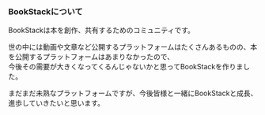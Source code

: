 ### BookStackについて

BookStackは本を創作、共有するためのコミュニティです。      

世の中には動画や文章など公開するプラットフォームはたくさんあるものの、本を公開するプラットフォームはあまりなかったので、   
今後その需要が大きくなってくるんじゃないかと思ってBookStackを作りました。    

まだまだ未熟なプラットフォームですが、今後皆様と一緒にBookStackと成長、進歩していきたいと思います。    
 